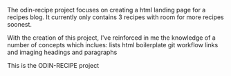 The odin-recipe project focuses on creating a html landing page for a recipes blog. It currently only contains 3 recipes with room for more recipes soonest.

With the creation of this project, I've reinforced in me the knowledge of a number of concepts which inclues:
lists
html boilerplate
git workflow
links and imaging
headings and paragraphs

This is the ODIN-RECIPE project